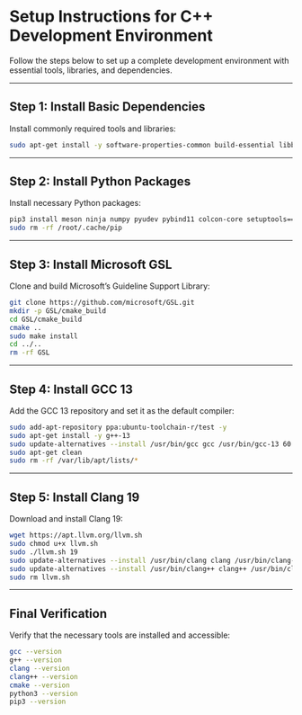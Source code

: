 # **Setup Instructions for C++ Development Environment**

Follow the steps below to set up a complete development environment with essential tools, libraries, and dependencies.

---

## **Step 1: Install Basic Dependencies**
Install commonly required tools and libraries:
```bash
sudo apt-get install -y software-properties-common build-essential libboost-all-dev cmake git python3 python3-pip wget libjsoncpp-dev autoconf autoconf-archive automake libtool gdb valgrind mold ccache
```

---

## **Step 2: Install Python Packages**
Install necessary Python packages:
```bash
pip3 install meson ninja numpy pyudev pybind11 colcon-core setuptools==58.2.0 empy==3.3.4
sudo rm -rf /root/.cache/pip
```

---

## **Step 3: Install Microsoft GSL**
Clone and build Microsoft’s Guideline Support Library:
```bash
git clone https://github.com/microsoft/GSL.git
mkdir -p GSL/cmake_build
cd GSL/cmake_build
cmake ..
sudo make install
cd ../..
rm -rf GSL
```

---

## **Step 4: Install GCC 13**
Add the GCC 13 repository and set it as the default compiler:
```bash
sudo add-apt-repository ppa:ubuntu-toolchain-r/test -y
sudo apt-get install -y g++-13
sudo update-alternatives --install /usr/bin/gcc gcc /usr/bin/gcc-13 60 --slave /usr/bin/g++ g++ /usr/bin/g++-13
sudo apt-get clean
sudo rm -rf /var/lib/apt/lists/*
```

---

## **Step 5: Install Clang 19**
Download and install Clang 19:
```bash
wget https://apt.llvm.org/llvm.sh
sudo chmod u+x llvm.sh
sudo ./llvm.sh 19
sudo update-alternatives --install /usr/bin/clang clang /usr/bin/clang-19 100
sudo update-alternatives --install /usr/bin/clang++ clang++ /usr/bin/clang++-19 100
sudo rm llvm.sh
```

---

## **Final Verification**
Verify that the necessary tools are installed and accessible:
```bash
gcc --version
g++ --version
clang --version
clang++ --version
cmake --version
python3 --version
pip3 --version
```